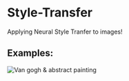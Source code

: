 # Style-Transfer
Applying Neural Style Tranfer to images!

## Examples:
![Van gogh & abstract painting](vangogh_abstract.png)

